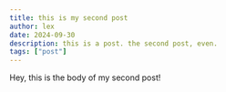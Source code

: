 ```yaml
---
title: this is my second post
author: lex
date: 2024-09-30
description: this is a post. the second post, even.
tags: ["post"]
---
```


Hey, this is the body of my second post!